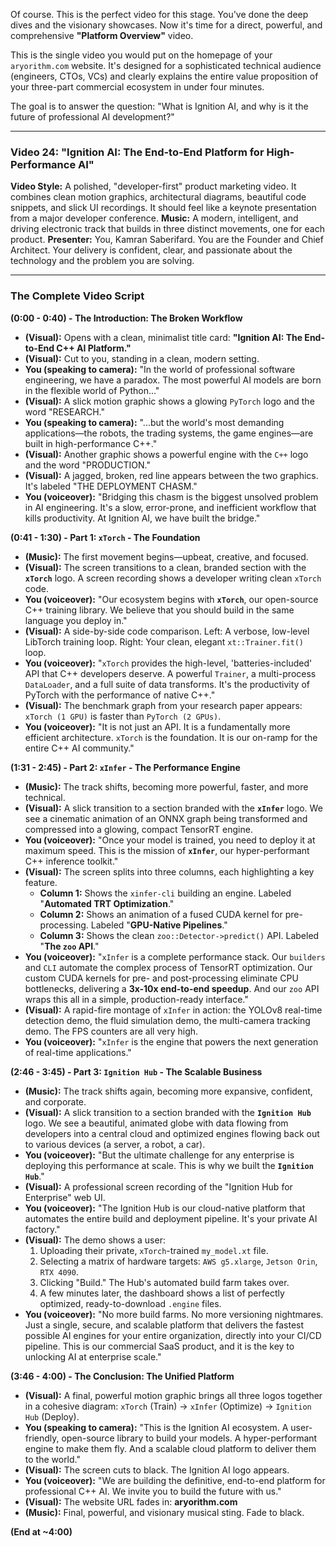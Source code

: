 Of course. This is the perfect video for this stage. You've done the deep dives and the visionary showcases. Now it's time for a direct, powerful, and comprehensive **"Platform Overview"** video.

This is the single video you would put on the homepage of your `aryorithm.com` website. It's designed for a sophisticated technical audience (engineers, CTOs, VCs) and clearly explains the entire value proposition of your three-part commercial ecosystem in under four minutes.

The goal is to answer the question: "What is Ignition AI, and why is it the future of professional AI development?"

---

### **Video 24: "Ignition AI: The End-to-End Platform for High-Performance AI"**

**Video Style:** A polished, "developer-first" product marketing video. It combines clean motion graphics, architectural diagrams, beautiful code snippets, and slick UI recordings. It should feel like a keynote presentation from a major developer conference.
**Music:** A modern, intelligent, and driving electronic track that builds in three distinct movements, one for each product.
**Presenter:** You, Kamran Saberifard. You are the Founder and Chief Architect. Your delivery is confident, clear, and passionate about the technology and the problem you are solving.

---

### **The Complete Video Script**

**(0:00 - 0:40) - The Introduction: The Broken Workflow**

*   **(Visual):** Opens with a clean, minimalist title card: **"Ignition AI: The End-to-End C++ AI Platform."**
*   **(Visual):** Cut to you, standing in a clean, modern setting.
*   **You (speaking to camera):** "In the world of professional software engineering, we have a paradox. The most powerful AI models are born in the flexible world of Python..."
*   **(Visual):** A slick motion graphic shows a glowing `PyTorch` logo and the word "RESEARCH."
*   **You (speaking to camera):** "...but the world's most demanding applications—the robots, the trading systems, the game engines—are built in high-performance C++."
*   **(Visual):** Another graphic shows a powerful engine with the `C++` logo and the word "PRODUCTION."
*   **(Visual):** A jagged, broken, red line appears between the two graphics. It's labeled "THE DEPLOYMENT CHASM."
*   **You (voiceover):** "Bridging this chasm is the biggest unsolved problem in AI engineering. It's a slow, error-prone, and inefficient workflow that kills productivity. At Ignition AI, we have built the bridge."

**(0:41 - 1:30) - Part 1: `xTorch` - The Foundation**

*   **(Music):** The first movement begins—upbeat, creative, and focused.
*   **(Visual):** The screen transitions to a clean, branded section with the **`xTorch`** logo. A screen recording shows a developer writing clean `xTorch` code.
*   **You (voiceover):** "Our ecosystem begins with **`xTorch`**, our open-source C++ training library. We believe that you should build in the same language you deploy in."
*   **(Visual):** A side-by-side code comparison. Left: A verbose, low-level LibTorch training loop. Right: Your clean, elegant `xt::Trainer.fit()` loop.
*   **You (voiceover):** "`xTorch` provides the high-level, 'batteries-included' API that C++ developers deserve. A powerful `Trainer`, a multi-process `DataLoader`, and a full suite of data transforms. It's the productivity of PyTorch with the performance of native C++."
*   **(Visual):** The benchmark graph from your research paper appears: `xTorch (1 GPU)` is faster than `PyTorch (2 GPUs)`.
*   **You (voiceover):** "It is not just an API. It is a fundamentally more efficient architecture. `xTorch` is the foundation. It is our on-ramp for the entire C++ AI community."

**(1:31 - 2:45) - Part 2: `xInfer` - The Performance Engine**

*   **(Music):** The track shifts, becoming more powerful, faster, and more technical.
*   **(Visual):** A slick transition to a section branded with the **`xInfer`** logo. We see a cinematic animation of an ONNX graph being transformed and compressed into a glowing, compact TensorRT engine.
*   **You (voiceover):** "Once your model is trained, you need to deploy it at maximum speed. This is the mission of **`xInfer`**, our hyper-performant C++ inference toolkit."
*   **(Visual):** The screen splits into three columns, each highlighting a key feature.
    *   **Column 1:** Shows the `xinfer-cli` building an engine. Labeled "**Automated TRT Optimization**."
    *   **Column 2:** Shows an animation of a fused CUDA kernel for pre-processing. Labeled "**GPU-Native Pipelines**."
    *   **Column 3:** Shows the clean `zoo::Detector->predict()` API. Labeled "**The `zoo` API**."
*   **You (voiceover):** "`xInfer` is a complete performance stack. Our `builders` and `CLI` automate the complex process of TensorRT optimization. Our custom CUDA kernels for pre- and post-processing eliminate CPU bottlenecks, delivering a **3x-10x end-to-end speedup**. And our `zoo` API wraps this all in a simple, production-ready interface."
*   **(Visual):** A rapid-fire montage of `xInfer` in action: the YOLOv8 real-time detection demo, the fluid simulation demo, the multi-camera tracking demo. The FPS counters are all very high.
*   **You (voiceover):** "`xInfer` is the engine that powers the next generation of real-time applications."

**(2:46 - 3:45) - Part 3: `Ignition Hub` - The Scalable Business**

*   **(Music):** The track shifts again, becoming more expansive, confident, and corporate.
*   **(Visual):** A slick transition to a section branded with the **`Ignition Hub`** logo. We see a beautiful, animated globe with data flowing from developers into a central cloud and optimized engines flowing back out to various devices (a server, a robot, a car).
*   **You (voiceover):** "But the ultimate challenge for any enterprise is deploying this performance at scale. This is why we built the **`Ignition Hub`**."
*   **(Visual):** A professional screen recording of the "Ignition Hub for Enterprise" web UI.
*   **You (voiceover):** "The Ignition Hub is our cloud-native platform that automates the entire build and deployment pipeline. It's your private AI factory."
*   **(Visual):** The demo shows a user:
    1.  Uploading their private, `xTorch`-trained `my_model.xt` file.
    2.  Selecting a matrix of hardware targets: `AWS g5.xlarge`, `Jetson Orin`, `RTX 4090`.
    3.  Clicking "Build." The Hub's automated build farm takes over.
    4.  A few minutes later, the dashboard shows a list of perfectly optimized, ready-to-download `.engine` files.
*   **You (voiceover):** "No more build farms. No more versioning nightmares. Just a single, secure, and scalable platform that delivers the fastest possible AI engines for your entire organization, directly into your CI/CD pipeline. This is our commercial SaaS product, and it is the key to unlocking AI at enterprise scale."

**(3:46 - 4:00) - The Conclusion: The Unified Platform**

*   **(Visual):** A final, powerful motion graphic brings all three logos together in a cohesive diagram: `xTorch` (Train) -> `xInfer` (Optimize) -> `Ignition Hub` (Deploy).
*   **You (speaking to camera):** "This is the Ignition AI ecosystem. A user-friendly, open-source library to build your models. A hyper-performant engine to make them fly. And a scalable cloud platform to deliver them to the world."
*   **(Visual):** The screen cuts to black. The Ignition AI logo appears.
*   **You (voiceover):** "We are building the definitive, end-to-end platform for professional C++ AI. We invite you to build the future with us."
*   **(Visual):** The website URL fades in: **aryorithm.com**
*   **(Music):** Final, powerful, and visionary musical sting. Fade to black.

**(End at ~4:00)**